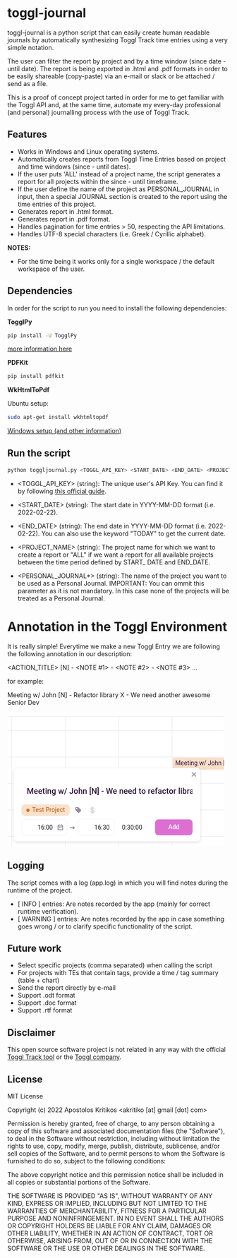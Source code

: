 # toggl-journal

toggl-journal is a python script that can easily create human readable journals by automatically synthesizing Toggl Track time entries using a very simple notation. 

The user can filter the report by project and by a time window (since date - until date). The report is being exported in .html and .pdf formats in order to be easily shareable (copy-paste) via an e-mail or slack or be attached / send as a file. 

This is a proof of concept project tarted in order for me to get familiar with the Toggl API and, at the same time, automate my every-day professional (and personal) journalling process with the use of Toggl Track.

## Features

- Works in Windows and Linux operating systems.
- Automatically creates reports from Toggl Time Entries based on project and time windows (since - until dates).
- If the user puts 'ALL' instead of a project name, the script generates a report for all projects within the since - until timeframe.
- If the user define the name of the project as PERSONAL_JOURNAL in input, then a special JOURNAL section is created to the report using the time entries of this project.
- Generates report in .html format.
- Generates report in .pdf format.
- Handles pagination for time entries > 50, respecting the API limitations. 
- Handles UTF-8 special characters (i.e. Greek / Cyrillic alphabet).

__NOTES:__

- For the time being it works only for a single workspace / the default workspace of the user. 

## Dependencies

In order for the script to run you need to install the following dependencies:

__TogglPy__

```bash
pip install -U TogglPy
```
[more information here](https://pypi.org/project/TogglPy/)

__PDFKit__

```bash
pip install pdfkit
```

__WkHtmlToPdf__

Ubuntu setup:

```bash
sudo apt-get install wkhtmltopdf
```

[Windows setup (and other information)](https://www.geeksforgeeks.org/python-convert-html-pdf/)


## Run the script

```python
python toggljournal.py <TOGGL_API_KEY> <START_DATE> <END_DATE> <PROJECT_NAME> <PERSONAL_JOURNAL*>
```

- <TOGGL_API_KEY> (string): The unique user's API Key. You can find it by following [this official guide](https://support.toggl.com/en/articles/3116844-where-is-my-api-key-located).

- <START_DATE> (string): The start date in YYYY-MM-DD format (i.e. 2022-02-22).

- <END_DATE> (string): The end date in YYYY-MM-DD format (i.e. 2022-02-22). You can also use the keyword "TODAY" to get the current date.

- <PROJECT_NAME> (string): The project name for which we want to create a report or "ALL" if we want a report for all available projects between the time period defined by START_
DATE and END_DATE.

- <PERSONAL_JOURNAL*> (string): The name of the project you want to be used as a Personal Journal. IMPORTANT: You can ommit this parameter as it is not mandatory. In this case none of the projects will be treated as a Personal Journal.

# Annotation in the Toggl Environment

It is really simple! Everytime we make a new Toggl Entry we are following the following annotation in our description:

<ACTION_TITLE> [N] - <NOTE #1> - <NOTE #2> - <NOTE #3> ...

for example:

Meeting w/ John [N] - Refactor library X - We need another awesome Senior Dev

![screenshot](/images/screenshot_1.png)

## Logging

The script comes with a log (app.log) in which you will find notes during the runtime of the project. 

- [ INFO ] entries: Are notes recorded by the app (mainly for correct runtime verification).
- [ WARNING ] entries: Are notes recorded by the app in case something goes wrong / or to clarify specific functionality of the script.
## Future work

- Select specific projects (comma separated) when calling the script
- For projects with TEs that contain tags, provide a time / tag summary (table + chart)
- Send the report directly by e-mail
- Support .odt format
- Support .doc format
- Support .rtf format

## Disclaimer

This open source software project is not related in any way with the official [Toggl Track tool](https://toggl.com/track/) or the [Toggl company](https://toggl.com/).

## License

MIT License

Copyright (c) 2022 Apostolos Kritikos <akritiko [at] gmail [dot] com>

Permission is hereby granted, free of charge, to any person obtaining a copy
of this software and associated documentation files (the "Software"), to deal
in the Software without restriction, including without limitation the rights
to use, copy, modify, merge, publish, distribute, sublicense, and/or sell
copies of the Software, and to permit persons to whom the Software is
furnished to do so, subject to the following conditions:

The above copyright notice and this permission notice shall be included in all
copies or substantial portions of the Software.

THE SOFTWARE IS PROVIDED "AS IS", WITHOUT WARRANTY OF ANY KIND, EXPRESS OR
IMPLIED, INCLUDING BUT NOT LIMITED TO THE WARRANTIES OF MERCHANTABILITY,
FITNESS FOR A PARTICULAR PURPOSE AND NONINFRINGEMENT. IN NO EVENT SHALL THE
AUTHORS OR COPYRIGHT HOLDERS BE LIABLE FOR ANY CLAIM, DAMAGES OR OTHER
LIABILITY, WHETHER IN AN ACTION OF CONTRACT, TORT OR OTHERWISE, ARISING FROM,
OUT OF OR IN CONNECTION WITH THE SOFTWARE OR THE USE OR OTHER DEALINGS IN THE
SOFTWARE.
